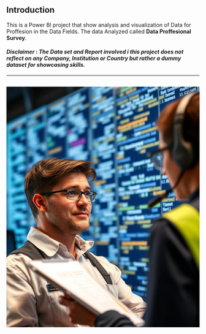 ## Introduction

This is a Power BI project that show analysis and visualization of Data for Proffesion in the Data Fields. The data Analyzed called **Data Proffesional Survey**.
#### **_Disclaimer_** :  _The Data set and Report involved i this project does not reflect on any Company, Institution or Country but rather a dummy dataset for showcasing skills._
---
![](bbfaca06-3637-4f11-a95b-f22111358fa5.png)
---
